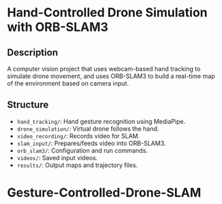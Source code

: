 
# Hand-Controlled Drone Simulation with ORB-SLAM3

## Description
A computer vision project that uses webcam-based hand tracking to simulate drone movement, and uses ORB-SLAM3 to build a real-time map of the environment based on camera input.

## Structure
- `hand_tracking/`: Hand gesture recognition using MediaPipe.
- `drone_simulation/`: Virtual drone follows the hand.
- `video_recording/`: Records video for SLAM.
- `slam_input/`: Prepares/feeds video into ORB-SLAM3.
- `orb_slam3/`: Configuration and run commands.
- `videos/`: Saved input videos.
- `results/`: Output maps and trajectory files.

# Gesture-Controlled-Drone-SLAM

